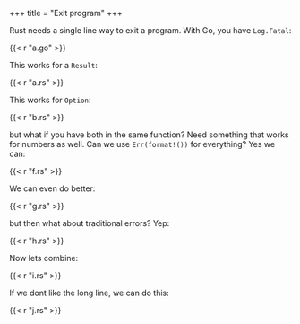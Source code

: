 +++
title = "Exit program"
+++

Rust needs a single line way to exit a program. With Go, you have `Log.Fatal`:

{{< r "a.go" >}}

This works for a `Result`:

{{< r "a.rs" >}}

This works for `Option`:

{{< r "b.rs" >}}

but what if you have both in the same function? Need something that works for
numbers as well. Can we use `Err(format!())` for everything? Yes we can:

{{< r "f.rs" >}}

We can even do better:

{{< r "g.rs" >}}

but then what about traditional errors? Yep:

{{< r "h.rs" >}}

Now lets combine:

{{< r "i.rs" >}}

If we dont like the long line, we can do this:

{{< r "j.rs" >}}
